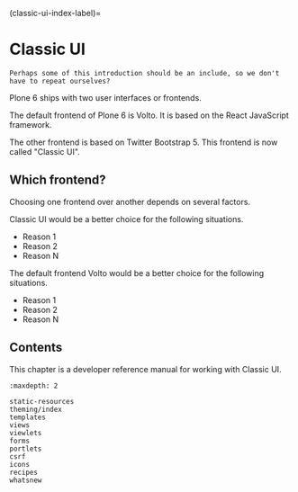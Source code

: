 (classic-ui-index-label)=

# Classic UI

```{todo}
Perhaps some of this introduction should be an include, so we don't have to repeat ourselves?
```

Plone 6 ships with two user interfaces or frontends.

The default frontend of Plone 6 is Volto.
It is based on the React JavaScript framework.

The other frontend is based on Twitter Bootstrap 5.
This frontend is now called "Classic UI".


## Which frontend?

Choosing one frontend over another depends on several factors.

Classic UI would be a better choice for the following situations. 

-   Reason 1
-   Reason 2
-   Reason N

The default frontend Volto would be a better choice for the following situations. 

-   Reason 1
-   Reason 2
-   Reason N


## Contents

This chapter is a developer reference manual for working with Classic UI.

```{toctree}
:maxdepth: 2

static-resources
theming/index
templates
views
viewlets
forms
portlets
csrf
icons
recipes
whatsnew
```
